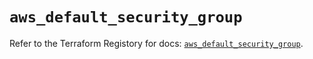 # `aws_default_security_group`

Refer to the Terraform Registory for docs: [`aws_default_security_group`](https://www.terraform.io/docs/providers/aws/r/default_security_group).
